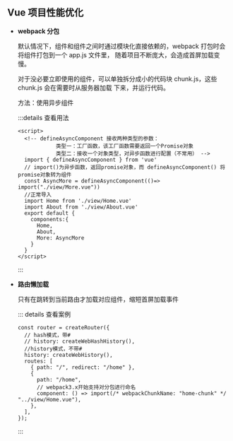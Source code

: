 ## Vue 项目性能优化

- **webpack 分包**

  默认情况下，组件和组件之间时通过模块化直接依赖的，webpack 打包时会将组件打包到一个 app.js 文件里，
  随着项目不断庞大，会造成首屏加载变慢。

  对于没必要立即使用的组件，可以单独拆分成小的代码块 chunk.js，这些 chunk.js 会在需要时从服务器加载
  下来，并运行代码。

  方法：使用异步组件

  :::details 查看用法

  ```vue:line-numbers{5,7,15}
  <script>
    <!-- defineAsyncComponent 接收两种类型的参数：
              类型一：工厂函数，该工厂函数需要返回一个Promise对象
              类型二：接收一个对象类型，对异步函数进行配置（不常用） -->
    import { defineAsyncComponent } from 'vue'
    // import()为异步函数，返回promise对象，而 defineAsyncComponent() 将promise对象转为组件
    const AsyncMore = defineAsyncComponent(()=> import("./view/More.vue"))
    //正常导入
    import Home from './view/Home.vue'
    import About from './view/About.vue'
    export default {
      components:{
        Home,
        About,
        More: AsyncMore
      }
    }
  </script>
  ```

  :::

- **路由懒加载**

  只有在跳转到当前路由才加载对应组件，缩短首屏加载事件

  ::: details 查看案例

  ```js:line-numbers{11}
  const router = createRouter({
    // hash模式，带#
    // history: createWebHashHistory(),
    //history模式，不带#
    history: createWebHistory(),
    routes: [
      { path: "/", redirect: "/home" },
      {
        path: "/home",
        // webpack3.x开始支持对分包进行命名
        component: () => import(/* webpackChunkName: "home-chunk" */ "../view/Home.vue"),
      },
    ],
  });
  ```

  :::
